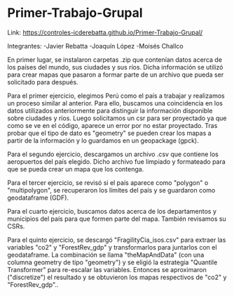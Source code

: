 # Primer-Trabajo-Grupal

Link: https://controles-icderebatta.github.io/Primer-Trabajo-Grupal/

Integrantes:
-Javier Rebatta 
-Joaquín López 
-Moisés Challco


En primer lugar, se instalaron carpetas .zip que contenían datos acerca de los países del mundo, sus ciudades y sus ríos. Dicha información se utilizó para crear mapas que pasaron a formar parte de un archivo que pueda ser solicitado para después.

Para el primer ejercicio, elegimos Perú como el país a trabajar y realizamos un proceso similar al anterior. Para ello, buscamos una coincidencia en los datos utilizados anteriormente para distinguir la información disponible sobre ciudades y ríos. Luego solicitamos un csr para ser proyectado ya que como se ve en el código, aparece un error por no estar proyectado. Tras probar que el tipo de dato es "geometry" se pueden crear los mapas a partir de la información y lo guardamos en un geopackage (gpck).

Para el segundo ejercicio, descargamos un archivo .csv que contiene los aeropuertos del país elegido. Dicho archivo fue limpiado y formateado para que se pueda crear un mapa que los contenga.

Para el tercer ejercicio, se revisó si el país aparece como "polygon" o "multipolygon", se recuperaron los límites del país y se guardaron como geodataframe (GDF).

Para el cuarto ejercicio, buscamos datos acerca de los departamentos y municipios del país para que formen parte del mapa. También revisamos su CSRs.

Para el quinto ejercicio, se descargó "FragilityCia_isos.csv" para extraer las variables "co2" y "ForestRev_gdp" y transformarlos para juntarlos con el geodataframe. La combinación se llama "theMapAndData" (con una columna geometry de tipo "geometry") y se eligió la estrategia "Quantile Transformer" para re-escalar las variables. Entonces se aproximaron ("discretize") el resultado y se obtuvieron los mapas respectivos de "co2" y "ForestRev_gdp"..
